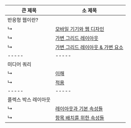 | 큰 제목 | 소 제목 |
|--------| -------|
| 반응형 웹이란?| | 
| ↳ | [모바일 기기와 웹 디자인](./01/01-1/README.md) |
| ↳ | [가변 그리드 레이아웃](./01/01-2/README.md) |
| ↳ | [가변 그리드 레이아웃 & 가변 요소](./01/01-3/README.md) |
| ----- | ----- |
| 미디어 쿼리 | |
| ↳ | [이해](./02/02-1/README.md) |
| ↳ | [적용](./02/02-2/README.md) |
| ----- | ----- |
| 플렉스 박스 레이아웃 | |
| ↳ | [레이아웃과 기본 속성들](./03/03-1/README.md) |
| ↳ | [항목 배치를 위한 속성들](./03/03-2/README.md) |